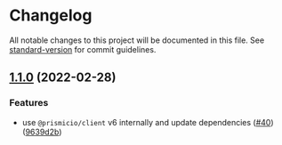 # Changelog

All notable changes to this project will be documented in this file. See [standard-version](https://github.com/conventional-changelog/standard-version) for commit guidelines.

## [1.1.0](https://github.com/prismicio/apollo-link-prismic/compare/v1.0.9...v1.1.0) (2022-02-28)


### Features

* use `@prismicio/client` v6 internally and update dependencies ([#40](https://github.com/prismicio/apollo-link-prismic/issues/40)) ([9639d2b](https://github.com/prismicio/apollo-link-prismic/commit/9639d2beeb588240cf7a5b3340ceea655e72ffd0))
